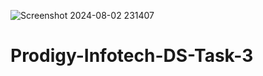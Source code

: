 ![Screenshot 2024-08-02 231407](https://github.com/user-attachments/assets/8b5e4b18-edc0-4023-8d37-a031f992d300)
# Prodigy-Infotech-DS-Task-3
